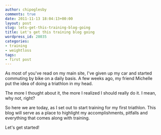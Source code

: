 ```yaml
---
author: chipoglesby
comments: true
date: 2011-11-13 18:04:13+00:00
layout: post
slug: lets-get-this-training-blog-going
title: Let's get this training blog going
wordpress_id: 28035
categories:
- training
- weightloss
tags:
- first post
---
```


As most of you've read on my main site, I've given up my car and started commuting by bike on a daily basis. A few weeks ago, my friend Michelle put the idea of doing a triathlon in my head.

The more I thought about it, the more I realized I should really do it. I mean, why not, right?

So here we are today, as I set out to start training for my first triathlon. This blog will serve as a place to highlight my accomplishments, pitfalls and everything that comes along with training.

Let's get started!
